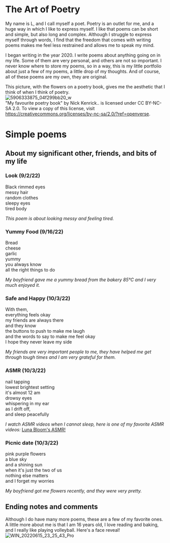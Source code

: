 # The Art of Poetry
My name is L, and I call myself a poet. Poetry is an outlet for me, and a huge way in which I like to express myself. I like that poems can be short and simple, but also long and complex. Although I struggle to express myself through words, I find that the freedom that comes with writing poems makes me feel less restrained and allows me to speak my mind.

I began writing in the year 2020. I write poems about anything going on in my life. Some of them are very personal, and others are not so important. I never know where to store my poems, so in a way, this is my little portfolio about just a few of my poems, a little drop of my thoughts. And of course, all of these poems are my own, they are original.

This picture, with the flowers on a poetry book, gives me the aesthetic that I think of when I think of poetry.  
![5906333875_04f299bb20_w](https://user-images.githubusercontent.com/114507497/193731872-cc8883c1-5729-4ee7-8d68-1afa9ccbefa6.jpg)  
"My favourite poetry book" by Nick Kenrick.. is licensed under CC BY-NC-SA 2.0. To view a copy of this license, visit https://creativecommons.org/licenses/by-nc-sa/2.0/?ref=openverse.

# Simple poems
## About my significant other, friends, and bits of my life
### Look (9/2/22)
Black rimmed eyes  
messy hair  
random clothes  
sleepy eyes  
tired body  
  
*This poem is about looking messy and feeling tired.*

  
### Yummy Food (9/16/22)
Bread  
cheese  
garlic  
yummy  
you always know  
all the right things to do 

*My boyfriend gave me a yummy bread from the bakery 85°C and I very much enjoyed it.*

### Safe and Happy (10/3/22)
With them,  
everything feels okay  
my friends are always there  
and they know  
the buttons to push to make me laugh  
and the words to say to make me feel okay  
I hope they never leave my side  

*My friends are very important people to me, they have helped me get through tough times and I am very grateful for them.*

### ASMR (10/3/22)
nail tapping  
lowest brightest setting  
it's almost 12 am  
drowsy eyes  
whispering in my ear  
as I drift off,  
and sleep peacefully  

*I watch ASMR videos when I cannot sleep, here is one of my favorite ASMR videos:* [Luna Bloom's ASMR!](https://www.youtube.com/watch?v=zScMsTqgt6I)

### Picnic date (10/3/22)
pink purple flowers  
a blue sky  
and a shining sun  
when it's just the two of us  
nothing else matters  
and I forget my worries  

*My boyfriend got me flowers recently, and they were very pretty.*

## Ending notes and comments
Although I do have many more poems, these are a few of my favorite ones. A little more about me is that I am 16 years old, I love reading and baking, and I really like playing volleyball. Here's a face reveal!  
![WIN_20220615_23_25_43_Pro](https://user-images.githubusercontent.com/114507497/193733314-ae031ba1-6eb7-4d9c-98a4-05f75738943b.jpg)
